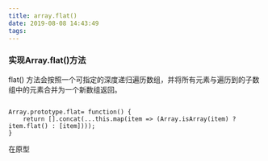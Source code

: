 ```yaml
---
title: array.flat()
date: 2019-08-08 14:43:49
tags:
---
```



### 实现Array.flat()方法  
flat() 方法会按照一个可指定的深度递归遍历数组，并将所有元素与遍历到的子数组中的元素合并为一个新数组返回。
```

Array.prototype.flat= function() {
    return [].concat(...this.map(item => (Array.isArray(item) ? item.flat() : [item])));
}

```

在原型
